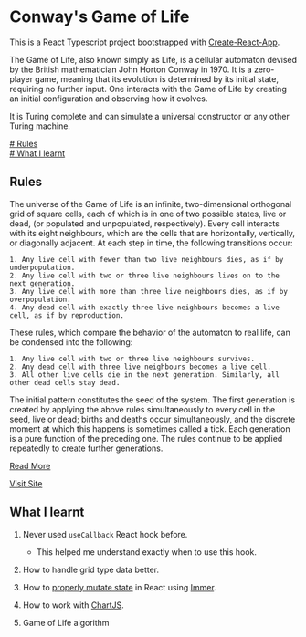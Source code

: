 # Conway's Game of Life

This is a React Typescript project bootstrapped with [Create-React-App](https://reactjs.org/docs/create-a-new-react-app.html).

The Game of Life, also known simply as Life, is a cellular automaton devised by the British mathematician John Horton Conway in 1970. 
It is a zero-player game, meaning that its evolution is determined by its initial state, requiring no further input. 
One interacts with the Game of Life by creating an initial configuration and observing how it evolves. 

It is Turing complete and can simulate a universal constructor or any other Turing machine.

[# Rules](#rules) <br>
[# What I learnt](#what-i-learnt)

## Rules

The universe of the Game of Life is an infinite, two-dimensional orthogonal grid of square cells, each of which is in one of two possible states, live or dead, (or populated and unpopulated, respectively). Every cell interacts with its eight neighbours, which are the cells that are horizontally, vertically, or diagonally adjacent. At each step in time, the following transitions occur:
```
1. Any live cell with fewer than two live neighbours dies, as if by underpopulation.
2. Any live cell with two or three live neighbours lives on to the next generation.
3. Any live cell with more than three live neighbours dies, as if by overpopulation.
4. Any dead cell with exactly three live neighbours becomes a live cell, as if by reproduction.
```

These rules, which compare the behavior of the automaton to real life, can be condensed into the following:
```
1. Any live cell with two or three live neighbours survives.
2. Any dead cell with three live neighbours becomes a live cell.
3. All other live cells die in the next generation. Similarly, all other dead cells stay dead.
```   
      
The initial pattern constitutes the seed of the system. The first generation is created by applying the above rules simultaneously to every cell in the seed, live or dead; births and deaths occur simultaneously, and the discrete moment at which this happens is sometimes called a tick. Each generation is a pure function of the preceding one. The rules continue to be applied repeatedly to create further generations.


[Read More](https://en.wikipedia.org/wiki/Conway%27s_Game_of_Life)

[Visit Site](https://ninjaasmoke.github.io/game-of-life/)

## What I learnt

1. Never used ```useCallback``` React hook before.

   * This helped me understand exactly when to use this hook.

2. How to handle grid type data better.
3. How to [properly mutate state](https://github.com/ninjaasmoke/game-of-life/blob/f7ca49f5e3a25c6907556770e38934730f989492/src/App.tsx#L38) in React using [Immer](https://www.npmjs.com/package/immer).
4. How to work with [ChartJS](https://www.chartjs.org/).
5. Game of Life algorithm
